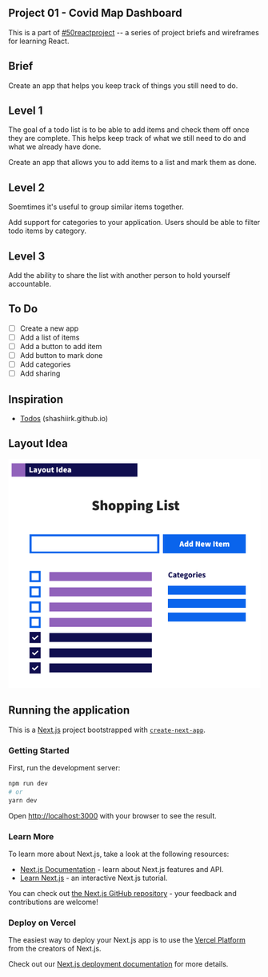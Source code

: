 ## Project 01 - Covid Map Dashboard
This is a part of [#50reactproject](https://50reactprojects.com) -- a series of project briefs and wireframes for learning React.

## Brief
Create an app that helps you keep track of things you still need to do.

## Level 1
The goal of a todo list is to be able to add items and check them off once they are complete. This helps keep track of what we still need to do and what we already have done.

Create an app that allows you to add items to a list and mark them as done.

## Level 2
Soemtimes it's useful to group similar items together. 

Add support for categories to your application. Users should be able to filter todo items by category.

## Level 3
Add the ability to share the list with another person to hold yourself accountable.

## To Do
- [ ] Create a new app
- [ ] Add a list of items
- [ ] Add a button to add item
- [ ] Add button to mark done
- [ ] Add categories
- [ ] Add sharing

## Inspiration
- [Todos](https://shashiirk.github.io/todos) (shashiirk.github.io)

## Layout Idea
![Layout Wireframe](/public/images/layout-wireframe-example.png)

## Running the application

This is a [Next.js](https://nextjs.org/) project bootstrapped with [`create-next-app`](https://github.com/vercel/next.js/tree/canary/packages/create-next-app).

### Getting Started

First, run the development server:

```bash
npm run dev
# or
yarn dev
```

Open [http://localhost:3000](http://localhost:3000) with your browser to see the result.

### Learn More

To learn more about Next.js, take a look at the following resources:

- [Next.js Documentation](https://nextjs.org/docs) - learn about Next.js features and API.
- [Learn Next.js](https://nextjs.org/learn) - an interactive Next.js tutorial.

You can check out [the Next.js GitHub repository](https://github.com/vercel/next.js/) - your feedback and contributions are welcome!

### Deploy on Vercel

The easiest way to deploy your Next.js app is to use the [Vercel Platform](https://vercel.com/new?utm_medium=default-template&filter=next.js&utm_source=create-next-app&utm_campaign=create-next-app-readme) from the creators of Next.js.

Check out our [Next.js deployment documentation](https://nextjs.org/docs/deployment) for more details.